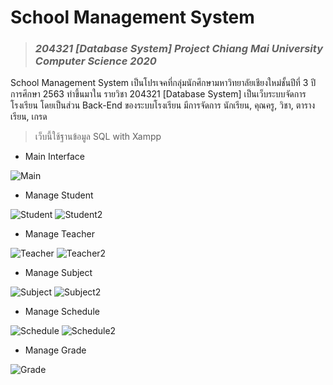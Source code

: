# School Management System
> ### *204321 [Database System] Project Chiang Mai University Computer Science 2020*
School Management System เป็นโปรเจคที่กลุ่มนักศึกษามหาวิทยาลัยเชียงใหม่ชั้นปีที่ 3 ปีการศึกษา 2563 ทำขึ้นมาใน รายวิชา 204321 [Database System]
เป็นเว็บระบบจัดการโรงเรียน โดยเป็นส่วน Back-End ของระบบโรงเรียน มีการจัดการ นักเรียน, คุณครู, วิชา, ตารางเรียน, เกรด

> เว็บนี้ใช้ฐานข้อมูล SQL with Xampp
- Main Interface

![Main](https://www.img.in.th/images/ec180fe0cc37f1a1379be6422d04e86a.png "Main")

- Manage Student

![Student](https://www.img.in.th/images/ab2a1b17bb5b76fc1810a8f05ee4d5bc.png "Student") ![Student2](https://www.img.in.th/images/3e5e33fc6aa4e9e62c7f93099bf41a48.png "Student2")

- Manage Teacher

![Teacher](https://www.img.in.th/images/827f3ca5e1021add6aad175c8e47093a.png "Teacher") ![Teacher2](https://www.img.in.th/images/fbdc076b28ea3d3679b8ebc261ddf337.png "Teacher2")

- Manage Subject

![Subject](https://www.img.in.th/images/d02ece95de81890f1223cfdf5689ece6.png "Subject") ![Subject2](https://www.img.in.th/images/835f80d951cc37dc50459685163916d3.png "Subject2")

- Manage Schedule

![Schedule](https://www.img.in.th/images/efc7978f8d893ade7771fa44daac40a4.png "Schedule") ![Schedule2](https://www.img.in.th/images/5843348c54e22e98ad6b968dd7b838c4.png "Schedule2")

- Manage Grade

![Grade](https://www.img.in.th/images/3f3a363711e45ae14c38611365a1742a.png "Grade")
